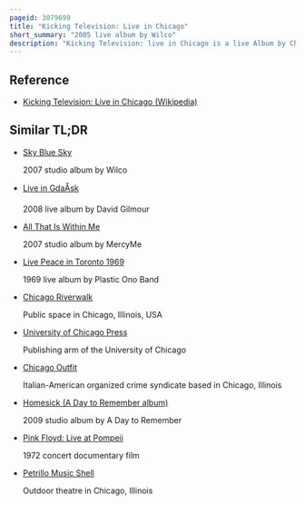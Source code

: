 ```yaml
---
pageid: 3079699
title: "Kicking Television: Live in Chicago"
short_summary: "2005 live album by Wilco"
description: "Kicking Television: live in Chicago is a live Album by Chicago alternative Rock Band Wilco, released on November 15, 2005, by nonesuch Records. The Album consists of Material from four live Concerts at Chicago's Vic Theatre from 4 may 2005 to 7 may 2005. Although the Band filmed the Concerts they decided not to release the Footage as a Dvd. It was the Band's first Album with an expanded Lineup of Nels Cline and Pat Sansone."
---
```


## Reference

- [Kicking Television: Live in Chicago (Wikipedia)](https://en.wikipedia.org/?curid=3079699)

## Similar TL;DR

- [Sky Blue Sky](/tldr/en/sky-blue-sky)

  2007 studio album by Wilco

- [Live in GdaÅsk](/tldr/en/live-in-gdansk)

  2008 live album by David Gilmour

- [All That Is Within Me](/tldr/en/all-that-is-within-me)

  2007 studio album by MercyMe

- [Live Peace in Toronto 1969](/tldr/en/live-peace-in-toronto-1969)

  1969 live album by Plastic Ono Band

- [Chicago Riverwalk](/tldr/en/chicago-riverwalk)

  Public space in Chicago, Illinois, USA

- [University of Chicago Press](/tldr/en/university-of-chicago-press)

  Publishing arm of the University of Chicago

- [Chicago Outfit](/tldr/en/chicago-outfit)

  Italian-American organized crime syndicate based in Chicago, Illinois

- [Homesick (A Day to Remember album)](/tldr/en/homesick-a-day-to-remember-album)

  2009 studio album by A Day to Remember

- [Pink Floyd: Live at Pompeii](/tldr/en/pink-floyd-live-at-pompeii)

  1972 concert documentary film

- [Petrillo Music Shell](/tldr/en/petrillo-music-shell)

  Outdoor theatre in Chicago, Illinois
